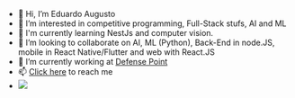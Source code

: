 - 👋 Hi, I’m Eduardo Augusto
- 👀 I’m interested in competitive programming, Full-Stack stufs, AI and ML
- 🌱 I'm currently learning NestJs and computer vision.
- 💞️ I’m looking to collaborate on AI, ML (Python), Back-End in node.JS, mobile in React Native/Flutter and web with React.JS
- 🔭 I’m currently working at <a href="https://defensepoint.com/">Defense Point</a>
- 📫 <a href="https://eduaugust.github.io/">Click here</a> to reach me
- ![](https://komarev.com/ghpvc/?username=Eduaugust)

<!---
Eduaugust/Eduaugust is a ✨ special ✨ repository because its `README.md` (this file) appears on your GitHub profile.
You can click the Preview link to take a look at your changes.
--->
